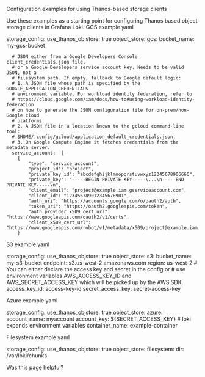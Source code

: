 Configuration examples for using Thanos-based storage clients

Use these examples as a starting point for configuring Thanos based object storage clients in Grafana Loki.
GCS example
yaml

storage_config:
  use_thanos_objstore: true
  object_store:
    gcs:
      bucket_name: my-gcs-bucket

      # JSON either from a Google Developers Console client_credentials.json file,
      # or a Google Developers service account key. Needs to be valid JSON, not a
      # filesystem path. If empty, fallback to Google default logic:
      # 1. A JSON file whose path is specified by the GOOGLE_APPLICATION_CREDENTIALS
      # environment variable. For workload identity federation, refer to
      # https://cloud.google.com/iam/docs/how-to#using-workload-identity-federation
      # on how to generate the JSON configuration file for on-prem/non-Google cloud
      # platforms.
      # 2. A JSON file in a location known to the gcloud command-line tool:
      # $HOME/.config/gcloud/application_default_credentials.json.
      # 3. On Google Compute Engine it fetches credentials from the metadata server.
      service_account:  |-
        {
            "type": "service_account",
            "project_id": "project",
            "private_key_id": "abcdefghijklmnopqrstuvwxyz12345678906666",
            "private_key": "-----BEGIN PRIVATE KEY-----\...\n-----END PRIVATE KEY-----\n",
            "client_email": "project@example.iam.gserviceaccount.com",
            "client_id": "123456789012345678901",
            "auth_uri": "https://accounts.google.com/o/oauth2/auth",
            "token_uri": "https://oauth2.googleapis.com/token",
            "auth_provider_x509_cert_url": "https://www.googleapis.com/oauth2/v1/certs",
            "client_x509_cert_url": "https://www.googleapis.com/robot/v1/metadata/x509/project@example.iam.gserviceaccount.com"
        }

S3 example
yaml

storage_config:
  use_thanos_objstore: true
  object_store:
    s3:
      bucket_name: my-s3-bucket
      endpoint: s3.us-west-2.amazonaws.com
      region: us-west-2
      # You can either declare the access key and secret in the config or
      # use environment variables AWS_ACCESS_KEY_ID and AWS_SECRET_ACCESS_KEY which will be picked up by the AWS SDK.
      access_key_id: access-key-id
      secret_access_key: secret-access-key

Azure example
yaml

storage_config:
  use_thanos_objstore: true
  object_store:
    azure:
      account_name: myaccount
      account_key: ${SECRET_ACCESS_KEY} # loki expands environment variables
      container_name: example-container

Filesystem example
yaml

storage_config:
  use_thanos_objstore: true
  object_store:
    filesystem:
      dir: /var/loki/chunks

Was this page helpful?